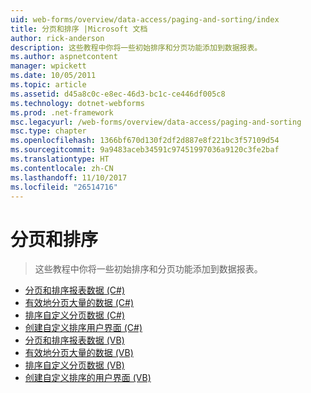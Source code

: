 ```yaml
---
uid: web-forms/overview/data-access/paging-and-sorting/index
title: 分页和排序 |Microsoft 文档
author: rick-anderson
description: 这些教程中你将一些初始排序和分页功能添加到数据报表。
ms.author: aspnetcontent
manager: wpickett
ms.date: 10/05/2011
ms.topic: article
ms.assetid: d45a8c0c-e8ec-46d3-bc1c-ce446df005c8
ms.technology: dotnet-webforms
ms.prod: .net-framework
msc.legacyurl: /web-forms/overview/data-access/paging-and-sorting
msc.type: chapter
ms.openlocfilehash: 1366bf670d130f2df2d887e8f221bc3f57109d54
ms.sourcegitcommit: 9a9483aceb34591c97451997036a9120c3fe2baf
ms.translationtype: HT
ms.contentlocale: zh-CN
ms.lasthandoff: 11/10/2017
ms.locfileid: "26514716"
---
```

<a name="paging-and-sorting"></a>分页和排序
====================
> 这些教程中你将一些初始排序和分页功能添加到数据报表。


- [分页和排序报表数据 (C#)](paging-and-sorting-report-data-cs.md)
- [有效地分页大量的数据 (C#)](efficiently-paging-through-large-amounts-of-data-cs.md)
- [排序自定义分页数据 (C#)](sorting-custom-paged-data-cs.md)
- [创建自定义排序用户界面 (C#)](creating-a-customized-sorting-user-interface-cs.md)
- [分页和排序报表数据 (VB)](paging-and-sorting-report-data-vb.md)
- [有效地分页大量的数据 (VB)](efficiently-paging-through-large-amounts-of-data-vb.md)
- [排序自定义分页数据 (VB)](sorting-custom-paged-data-vb.md)
- [创建自定义排序的用户界面 (VB)](creating-a-customized-sorting-user-interface-vb.md)
